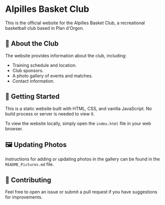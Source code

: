 # Alpilles Basket Club

This is the official website for the Alpilles Basket Club, a recreational basketball club based in Plan d'Orgon.

## 🏀 About the Club

The website provides information about the club, including:
-   Training schedule and location.
-   Club sponsors.
-   A photo gallery of events and matches.
-   Contact information.

## 🚀 Getting Started

This is a static website built with HTML, CSS, and vanilla JavaScript. No build process or server is needed to view it.

To view the website locally, simply open the `index.html` file in your web browser.

## 🖼️ Updating Photos

Instructions for adding or updating photos in the gallery can be found in the `README_Pictures.md` file.

## 🤝 Contributing

Feel free to open an issue or submit a pull request if you have suggestions for improvements.
